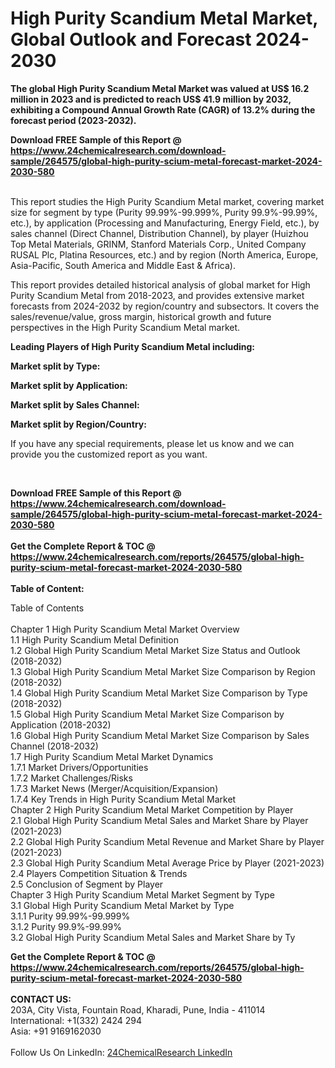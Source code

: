 <h1>High Purity Scandium Metal Market, Global Outlook and Forecast 2024-2030</h1><p><strong>The global High Purity Scandium Metal Market was valued at US$ 16.2 million in 2023 and is predicted to reach US$ 41.9 million by 2032, exhibiting a Compound Annual Growth Rate (CAGR) of 13.2% during the forecast period (2023-2032).</strong></p><p>
</p><p></p><div><b>Download FREE Sample of this Report @ 
            <a href="https://www.24chemicalresearch.com/download-sample/264575/global-high-purity-scium-metal-forecast-market-2024-2030-580">
            https://www.24chemicalresearch.com/download-sample/264575/global-high-purity-scium-metal-forecast-market-2024-2030-580</a></b></div><br><p>
This report studies the High Purity Scandium Metal market, covering market size for segment by type (Purity 99.99%-99.999%, Purity 99.9%-99.99%, etc.), by application (Processing and Manufacturing, Energy Field, etc.), by sales channel (Direct Channel, Distribution Channel), by player (Huizhou Top Metal Materials, GRINM, Stanford Materials Corp., United Company RUSAL Plc, Platina Resources, etc.) and by region (North America, Europe, Asia-Pacific, South America and Middle East &amp; Africa).</p><p>
</p><p>
This report provides detailed historical analysis of global market for High Purity Scandium Metal from 2018-2023, and provides extensive market forecasts from 2024-2032 by region/country and subsectors. It covers the sales/revenue/value, gross margin, historical growth and future perspectives in the High Purity Scandium Metal market.</p><p>
</p><p>
<strong>Leading Players of High Purity Scandium Metal including:</strong></p><p>
</p><p>
<strong>Market split by Type:</strong></p><p>
</p><p>
<strong>Market split by Application:</strong></p><p>
</p><p>
<strong>Market split by Sales Channel:</strong></p><p>
</p><p>
<strong>Market split by Region/Country:</strong></p><p>
</p><p>
If you have any special requirements, please let us know and we can provide you the customized report as you want.</p><p>
 </p><div><b>Download FREE Sample of this Report @ 
            <a href="https://www.24chemicalresearch.com/download-sample/264575/global-high-purity-scium-metal-forecast-market-2024-2030-580">
            https://www.24chemicalresearch.com/download-sample/264575/global-high-purity-scium-metal-forecast-market-2024-2030-580</a></b></div><br><div><b>Get the Complete Report & TOC @ 
            <a href="https://www.24chemicalresearch.com/reports/264575/global-high-purity-scium-metal-forecast-market-2024-2030-580">
            https://www.24chemicalresearch.com/reports/264575/global-high-purity-scium-metal-forecast-market-2024-2030-580</a></b></div><br>
            <b>Table of Content:</b><p>Table of Contents<br />
<br />
Chapter 1 High Purity Scandium Metal Market Overview<br />
    1.1 High Purity Scandium Metal Definition<br />
    1.2 Global High Purity Scandium Metal Market Size Status and Outlook (2018-2032)<br />
    1.3 Global High Purity Scandium Metal Market Size Comparison by Region (2018-2032)<br />
    1.4 Global High Purity Scandium Metal Market Size Comparison by Type (2018-2032)<br />
    1.5 Global High Purity Scandium Metal Market Size Comparison by Application (2018-2032)<br />
    1.6 Global High Purity Scandium Metal Market Size Comparison by Sales Channel (2018-2032)<br />
    1.7 High Purity Scandium Metal Market Dynamics<br />
        1.7.1 Market Drivers/Opportunities<br />
        1.7.2 Market Challenges/Risks<br />
        1.7.3 Market News (Merger/Acquisition/Expansion)<br />
        1.7.4 Key Trends in High Purity Scandium Metal Market<br />
Chapter 2 High Purity Scandium Metal Market Competition by Player<br />
    2.1 Global High Purity Scandium Metal Sales and Market Share by Player (2021-2023)<br />
    2.2 Global High Purity Scandium Metal Revenue and Market Share by Player (2021-2023)<br />
    2.3 Global High Purity Scandium Metal Average Price by Player (2021-2023)<br />
    2.4 Players Competition Situation & Trends<br />
    2.5 Conclusion of Segment by Player<br />
Chapter 3 High Purity Scandium Metal Market Segment by Type<br />
    3.1 Global High Purity Scandium Metal Market by Type<br />
        3.1.1 Purity 99.99%-99.999%<br />
        3.1.2 Purity 99.9%-99.99%<br />
    3.2 Global High Purity Scandium Metal Sales and Market Share by Ty</p><div><b>Get the Complete Report & TOC @ 
            <a href="https://www.24chemicalresearch.com/reports/264575/global-high-purity-scium-metal-forecast-market-2024-2030-580">
            https://www.24chemicalresearch.com/reports/264575/global-high-purity-scium-metal-forecast-market-2024-2030-580</a></b></div><br><b>CONTACT US:</b><br>
            203A, City Vista, Fountain Road, Kharadi, Pune, India - 411014<br>
            International: +1(332) 2424 294<br>
            Asia: +91 9169162030 <br><br>
            Follow Us On LinkedIn: <a href="https://www.linkedin.com/company/24chemicalresearch/">24ChemicalResearch LinkedIn</a>
